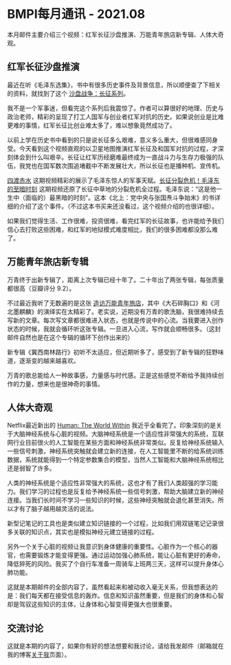 # BMPI每月通讯 - 2021.08

本月邮件主要介绍三个视频：红军长征沙盘推演、万能青年旅店新专辑、人体大奇观。

## 红军长征沙盘推演

最近在听《毛泽东选集》，书中有很多历史事件及背景信息，所以顺便查了下相关的资料，就找到了这个 [沙盘战争：长征系列](https://www.youtube.com/playlist?list=PLcoi1ufPPU8rriqw7lcvK5aYFdLt_ib7V)。

我不是一个军事迷，但看完这个系列后我震惊了。作者可以算很好的地理、历史与政治老师，精彩的呈现了打工人国军与创业者红军对抗的历史。如果说创业是比难更难的事情，红军长征比创业难太多了，难以想象竟然成功了。

以前上学在历史书中看到的只是说长征多么艰难，意义多么重大，但很难感同身受。今天看到这个视频直观的以卫星地图推演红军长征及和国军对抗的过程，才深刻体会到什么叫艰辛。长征让红军历经磨难最终成为一直战斗力与生存力极强的队伍，我党也在国军数次围追堵截中不断发展壮大，所以长征也是播种机、宣传机。

[四渡赤水](https://youtu.be/vXX3rHZgU-A) 这期视频精彩的展示了毛泽东惊人的军事天赋。[长征分裂危机！毛泽东的至暗时刻](https://youtu.be/bcRB2vyYabA) 这期视频还原了长征中草地的分裂危机全过程。毛泽东说：“这是他一生中（面临的）最黑暗的时刻”。这本《北上：党中央与张国焘斗争始末》的书详细的介绍了这个事件。（不过这本书买来还没看过，这个视频介绍的也很详细）。

如果我们觉得生活、工作很难，投资很难，看完红军的长征故事，也许能给予我们信心去打败这些困难，和红军的地狱模式难度相比，我们的很多困难都没那么难了。

## 万能青年旅店新专辑

万青终于出新专辑了，距离上次专辑已经十年了。二十年出了两张专辑，每张质量都很高（豆瓣评分 9.2）。

不过最近我听了无数遍的是这张 [造访万能青年旅店](https://youtu.be/qoV7M9q4F9A)，其中《大石碎胸口》和《河北墨麒麟》的演绎实在太精彩了。老实说，近期没有万青的歌洗脑，我很难持续去写新的文章。每次写文章都很难进入状态，也就是传说中的心流。当我要进入创作状态的时候，我就会循环听这张专辑。一旦进入心流，写作就会顺畅很多。（这封邮件自然也是在这个专辑的循环下创作出来的）

新专辑《冀西南林路行》初听不太适应，但近期听多了，感受到了新专辑的狂野味道，逐渐变的越来越喜欢。

万青的歌总能给人一种故事感，力量感与时代感。正是这些感觉不断给予我持续创作的力量，想来也是很神奇的事情。

## 人体大奇观

Netflix最近新出的 [Human: The World Within](https://movie.douban.com/subject/35465110/) 我近乎全看完了。印象深刻的是关于大脑神经系统与心脏的视频。大脑神经系统是一个适应性非常强大的系统，互联网行业目前很火的人工智能在某些方面和神经系统非常类似。反复给神经系统输入一些信号刺激，神经系统突触就会建立新的连接，在人工智能里不断的给系统训练数据，系统就能得到一个特定参数集合的模型，当然人工智能和大脑神经系统相比还是弱智了许多。

人类的神经系统是个适应性非常强大的系统，这也才有了我们人类超强的学习能力。我们学习的过程也是反复给予神经系统一些信号刺激，帮助大脑建立新的神经连接。当我们长时间不学习一些知识的时候，这些神经突触就会退化甚至消失。所以才有了脑子越用越灵活的说法。

新型记笔记的工具也是类似建立知识链接的一个过程，比如我们用双链笔记记录很多关联的知识点，其实也是模拟神经元建立链接的过程。

另外一个关于心脏的视频让我意识到身体健康的重要性。心脏作为一个核心的器官，也需要锻炼才能变得更强。通过运动加强心肺系统，能让心脏有更好的寿命，降低猝死的风险。我买了个自行车准备一周骑车上班两三天，这样可以提升身体心肺功能。

这就是本期邮件的全部内容了，虽然看起来和被动收入毫无关系，但我想表达的是：我们每天都在接受信息的轰炸。信息和知识虽然重要，但是我们的身体和心智却是驾驭这些知识的主体，让身体和心智变得更强大也很重要。

## 交流讨论

这就是本期的内容了，如果你有好的想法想要和我讨论，请给我发邮件（邮箱就在我的博客[关于我](https://www.bmpi.dev/about/)页面）。
